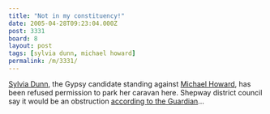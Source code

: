 ```yaml
---
title: "Not in my constituency!"
date: 2005-04-28T09:23:04.000Z
post: 3331
board: 8
layout: post
tags: [sylvia dunn, michael howard]
permalink: /m/3331/
---
```

<a href="/wiki/sylvia+dunn">Sylvia Dunn</a>, the Gypsy candidate standing against <a href="/wiki/michael+howard">Michael Howard</a>, has been refused permission to park her caravan here. Shepway district council say it would be an obstruction <a href="http://politics.guardian.co.uk/election/story/0,15803,1471776,00.html">according to the Guardian</a>...
